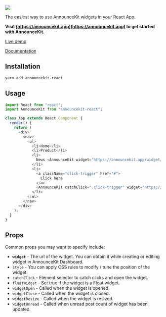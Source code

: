 ![](https://announcekit.app/images/logo@2x.png)

The easiest way to use AnnounceKit widgets in your React App.

**Visit [https://announcekit.app](https://announcekit.app) to get started with AnnounceKit.**

[Live demo](https://codesandbox.io/s/announcekit-react-demo-gfrt1)

[Documentation](https://announcekit.app/docs/reactjs)

## Installation

```sh
yarn add announcekit-react
```

## Usage

```js
import React from "react";
import AnnounceKit from "announcekit-react";

class App extends React.Component {
  render() {
    return (
      <div>
        <nav>
          <ul>
            <li>Home</li>
            <li>Product</li>
            <li>
              News <AnnounceKit widget="https://announcekit.app/widget/eL8Lm" />
            </li>
            <li>
              <a className="click-trigger" href="#">
                Click here
              </a>
              <AnnounceKit catchClick=".click-trigger" widget="https://announcekit.app/widget/eL8Lm" />
            </li>
          </ul>
        </nav>
      </div>
    );
  }
}
```

## Props

Common props you may want to specify include:

- **`widget`** - The url of the widget. You can obtain it while creating or editing widget in AnnounceKit Dashboard.
- `style` - You can apply CSS rules to modify / tune the position of the widget.
- `catchClick` - Element selector to catch clicks and open the widget.
- `floatWidget` - Set true if the widget is a Float widget.
- `widgetOpen` - Called when the widget is opened.
- `widgetClose` - Called when the widget is closed.
- `widgetResize` - Called when the widget is resized.
- `widgetUnread` - Called when unread post count of widget has been updated.
